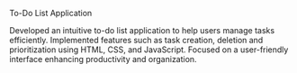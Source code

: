 To-Do List Application

Developed an intuitive to-do list application to help users manage tasks efficiently. Implemented features such as task creation, deletion and prioritization using HTML, CSS, and JavaScript. Focused on a user-friendly interface enhancing productivity and organization.
